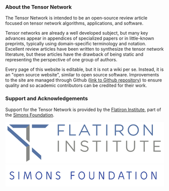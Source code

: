### About the Tensor Network

The Tensor Network is intended to be an 
open-source review article focused on tensor network 
algorithms, applications, and software.

Tensor networks are already a well developed subject, but many key advances
appear in appendices of specialized papers or in little-known preprints,
typically using domain-specific terminology and notation.
Excellent review articles have been written to synthesize the tensor network literature, 
but these articles have the drawback of being static and representing the
perspective of one group of authors.

Every page of this website is editable, but it is not a wiki per se. 
Instead, it is an "open source website", similar to open source software.
Improvements to the site are managed through Github
([link to Github repository](https://github.com/TensorNetwork/tensornetwork.org))
to ensure quality and so academic contributors can be credited for
their work.


### Support and Acknowledgements

Support for the Tensor Network is provided by the 
[Flatiron Institute](http://flatironinstitute.org), 
part of the [Simons Foundation](http://simonsfoundation.org).

![small40](flatiron_logo.png)
![small40](simons_found_logo.jpg)
